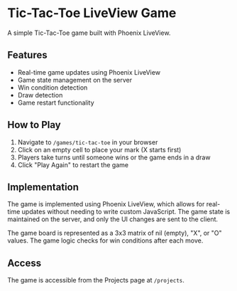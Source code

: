 # Tic-Tac-Toe LiveView Game

A simple Tic-Tac-Toe game built with Phoenix LiveView.

## Features

- Real-time game updates using Phoenix LiveView
- Game state management on the server
- Win condition detection
- Draw detection
- Game restart functionality

## How to Play

1. Navigate to `/games/tic-tac-toe` in your browser
2. Click on an empty cell to place your mark (X starts first)
3. Players take turns until someone wins or the game ends in a draw
4. Click "Play Again" to restart the game

## Implementation

The game is implemented using Phoenix LiveView, which allows for real-time updates without needing to write custom JavaScript. The game state is maintained on the server, and only the UI changes are sent to the client.

The game board is represented as a 3x3 matrix of nil (empty), "X", or "O" values. The game logic checks for win conditions after each move.

## Access

The game is accessible from the Projects page at `/projects`.